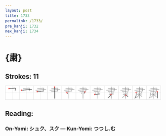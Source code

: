 ```yaml
---
layout: post
title: 1733
permalink: /1733/
pre_kanji: 1732
nex_kanji: 1734
---
```


# {粛}

## Strokes: 11

<div class="stroke"><img src="../images/E7B29B.png" /></div>

## Reading:

### On-Yomi: シュク、スク &mdash; Kun-Yomi: つつし.む
